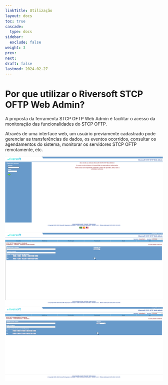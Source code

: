 ```yaml
---
linkTitle: Utilização
layout: docs
toc: true
cascade:
  type: docs
sidebar:
  exclude: false
weight: 3
prev:
next:
draft: false
lastmod: 2024-02-27
---
```

# Por que utilizar o Riversoft STCP OFTP Web Admin?

A proposta da ferramenta STCP OFTP Web Admin é facilitar o acesso da monitoração das funcionalidades do STCP OFTP.

Através de uma interface web, um usuário previamente cadastrado pode gerenciar as transferências de dados, os eventos ocorridos, consultar os agendamentos do sistema, monitorar os servidores STCP OFTP remotamente, etc.

![](web-admin-02.png)
<br>
![](web-admin-03.png)
<br>
![](web-admin-04.png)
